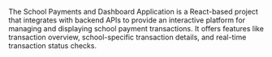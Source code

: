The School Payments and Dashboard Application is a React-based project that integrates with backend APIs to provide an interactive platform 
for managing and displaying school payment transactions. 
It offers features like transaction overview, school-specific transaction details, and real-time transaction status checks.
